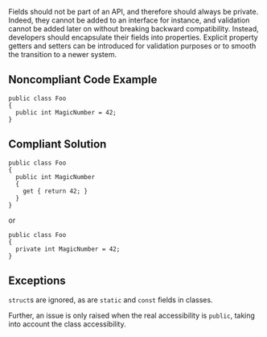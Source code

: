 Fields should not be part of an API, and therefore should always be private. Indeed, they cannot be added to an interface for instance, and validation cannot be added later on without breaking backward compatibility. Instead, developers should encapsulate their fields into properties. Explicit property getters and setters can be introduced for validation purposes or to smooth the transition to a newer system.
 
## Noncompliant Code Example

    public class Foo
    {
      public int MagicNumber = 42;
    }

## Compliant Solution

    public class Foo
    {
      public int MagicNumber
      {
        get { return 42; }
      }
    }

or

    public class Foo
    {
      private int MagicNumber = 42;
    }

## Exceptions
 
`struct`s are ignored, as are `static` and `const` fields in classes.
 
Further, an issue is only raised when the real accessibility is `public`, taking into account the class accessibility.